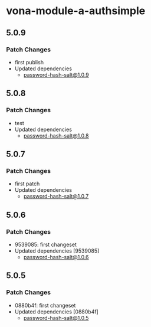 # vona-module-a-authsimple

## 5.0.9

### Patch Changes

- first publish
- Updated dependencies
  - password-hash-salt@1.0.9

## 5.0.8

### Patch Changes

- test
- Updated dependencies
  - password-hash-salt@1.0.8

## 5.0.7

### Patch Changes

- first patch
- Updated dependencies
  - password-hash-salt@1.0.7

## 5.0.6

### Patch Changes

- 9539085: first changeset
- Updated dependencies [9539085]
  - password-hash-salt@1.0.6

## 5.0.5

### Patch Changes

- 0880b4f: first changeset
- Updated dependencies [0880b4f]
  - password-hash-salt@1.0.5
